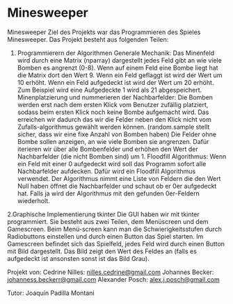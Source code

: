 # Minesweeper

Minesweeper
Ziel des Projekts war das Programmieren des Spieles Minesweeper.
Das Projekt besteht aus folgenden Teilen: 

1. Programmierern der Algorithmen
Generale Mechanik:
Das Minenfeld wird durch eine Matrix  (nparray) dargestellt jedes Feld gibt an wie viele Bomben es angrenzt (0-8). Wenn auf einem Feld eine Bombe liegt hat die Matrix dort den Wert 9. Wenn ein Feld geflaggt ist wird der Wert um 10 erhöht. Wenn ein Feld aufgedeckt ist wird der Wert um 20 erhöht. Zum Beispiel wird eine Aufgedeckte 1 wird als 21 abgespeichert.
Minenplatzierung und nummerieren der Nachbarfelder:
Die Bomben werden erst nach dem ersten Klick vom Benutzer zufällig platziert, sodass beim ersten Klick noch keine Bombe aufgemacht wird. Das erreichen wir dadurch das wir die Felder neben den Klick nicht vom Zufalls-algorithmus gewählt werden können. (random.sample stellt sicher, dass wir eine fixe Anzahl von Bomben haben)
Die Felder ohne Bombe sollen anzeigen, an wie viele Bomben sie angrenzen. Dafür  iterieren wir über alle Bombenfelder und erhöhen den Wert der Nachbarfelder (die nicht Bomben sind) um  1.
Floodfill Algorithmus:
Wenn ein Feld mit einer 0 aufgedeckt wird soll das Programm sofort alle Nachbarfelder aufdecken. Dafür wird ein Floodfill Algorithmus verwendet. Der Algorithmus nimmt eine Liste von Feldern die den Wert Null haben öffnet die Nachbarfelder und schaut ob er  0er aufgedeckt hat. Falls ja wird der Algorithmus mit den gefunden 0er-Feldern wiederholt.

2.Graphische Implementierung tkinter
Die GUI haben wir mit tkinter programmiert. Sie besteht aus zwei Teilen, dem Menüscreen und dem Gamescreen. 
Beim Menü-screen kann man die Schwierigkeitsstufen durch Radiobuttons einstellen und durch einen Button das Spiel starten.
Im Gamescreen befindet sich das Spielfeld, jedes Feld wird durch einen Button mit Bild dargestellt. Das Bild zeigt den Wert des Feldes an (falls es aufgedeckt ist ansonsten sonst ist das Bild Grau).



Projekt von:
Cedrine Nilles: nilles.cedrine@gmail.com
Johannes Becker: johanness.beckerr@gmail.com
Alexander Posch: alex.j.posch@gmail.com

Tutor: Joaquín Padilla Montani
